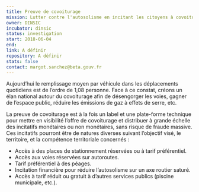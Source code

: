```yaml
---
title: Preuve de covoiturage
mission: Lutter contre l'autosolisme en incitant les citoyens à covoiturer
owner: DINSIC
incubator: dinsic 
status: investigation
start: 2018-06-04 
end: 
link: A définir
repository: A définir 
stats: false
contact: margot.sanchez@beta.gouv.fr 
---
```


Aujourd’hui le remplissage moyen par véhicule dans les déplacements quotidiens est de l’ordre de 1,08 personne. Face à ce constat, créons un élan national autour du covoiturage afin de désengorger les voies, gagner de l’espace public, réduire les émissions de gaz à effets de serre, etc.
 
La preuve de covoiturage est à la fois un label et une plate-forme technique pour mettre en visibilité l’offre de covoiturage et distribuer à grande échelle des incitatifs monétaires ou non monétaires, sans risque de fraude massive. Ces incitatifs pourront être de natures diverses suivant l’objectif visé, le territoire, et la compétence territoriale concernés :

 - Accès à des places de stationnement réservées ou à tarif préférentiel.
 - Accès aux voies réservées sur autoroutes.
 - Tarif préférentiel à des péages.
 - Incitation financière pour réduire l’autosolisme sur un axe routier saturé.
 - Accès à tarif réduit ou gratuit à d’autres services publics (piscine municipale, etc.).
